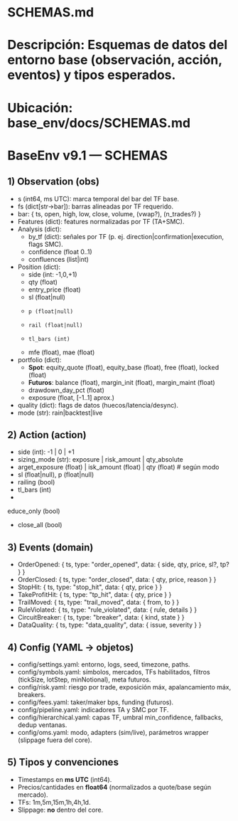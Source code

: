 ﻿# SCHEMAS.md
# Descripción: Esquemas de datos del entorno base (observación, acción, eventos) y tipos esperados.
# Ubicación: base_env/docs/SCHEMAS.md

# BaseEnv v9.1 — SCHEMAS

## 1) Observation (obs)
- 	s (int64, ms UTC): marca temporal del bar del TF base.
- 	fs (dict[str→bar]): barras alineadas por TF requerido.
  - bar: { ts, open, high, low, close, volume, (vwap?), (n_trades?) }
- Features (dict): features normalizadas por TF (TA+SMC).
- Analysis (dict):
  - by_tf (dict): señales por TF (p. ej. direction|confirmation|execution, flags SMC).
  - confidence (float 0..1)
  - confluences (list|int)
- Position (dict):
  - side (int: -1,0,+1)
  - qty (float)
  - entry_price (float)
  - sl (float|null)
  - 	p (float|null)
  - 	rail (float|null)
  - 	tl_bars (int)
  - mfe (float), mae (float)
- portfolio (dict):
  - **Spot**: equity_quote (float), equity_base (float), free (float), locked (float)
  - **Futuros**: balance (float), margin_init (float), margin_maint (float)
  - drawdown_day_pct (float)
  - exposure (float, [-1..1] aprox.)
- quality (dict): flags de datos (huecos/latencia/desync).
- mode (str): 	rain|backtest|live

## 2) Action (action)
- side (int): -1 | 0 | +1
- sizing_mode (str): exposure | risk_amount | qty_absolute
- 	arget_exposure (float) | 
isk_amount (float) | qty (float)  # según modo
- sl (float|null), 	p (float|null)
- 	railing (bool)
- 	tl_bars (int)
- 
educe_only (bool)
- close_all (bool)

## 3) Events (domain)
- OrderOpened: { ts, type: "order_opened", data: { side, qty, price, sl?, tp? } }
- OrderClosed: { ts, type: "order_closed", data: { qty, price, reason } }
- StopHit: { ts, type: "stop_hit", data: { qty, price } }
- TakeProfitHit: { ts, type: "tp_hit", data: { qty, price } }
- TrailMoved: { ts, type: "trail_moved", data: { from, to } }
- RuleViolated: { ts, type: "rule_violated", data: { rule, details } }
- CircuitBreaker: { ts, type: "breaker", data: { kind, state } }
- DataQuality: { ts, type: "data_quality", data: { issue, severity } }

## 4) Config (YAML → objetos)
- config/settings.yaml: entorno, logs, seed, timezone, paths.
- config/symbols.yaml: símbolos, mercados, TFs habilitados, filtros (tickSize, lotStep, minNotional), meta futuros.
- config/risk.yaml: riesgo por trade, exposición máx, apalancamiento máx, breakers.
- config/fees.yaml: taker/maker bps, funding (futuros).
- config/pipeline.yaml: indicadores TA y SMC por TF.
- config/hierarchical.yaml: capas TF, umbral min_confidence, fallbacks, dedup ventanas.
- config/oms.yaml: modo, adapters (sim/live), parámetros wrapper (slippage fuera del core).

## 5) Tipos y convenciones
- Timestamps en **ms UTC** (int64).
- Precios/cantidades en **float64** (normalizados a quote/base según mercado).
- TFs: 1m,5m,15m,1h,4h,1d.
- Slippage: **no** dentro del core.
